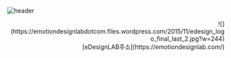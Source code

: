 
![header](https://capsule-render.vercel.app/api?type=Cylinder&color=0:E040FB,100:2FE4ED&height=170&section=header&text=YoungJo&fontSize=50&fontColor=FFFFFF)


<div style="text-align: right"> ![](https://emotiondesignlabdotcom.files.wordpress.com/2015/11/edesign_logo_final_last_2.jpg?w=244) </div>

<div style="text-align: right"> [eDesignLAB주소](https://emotiondesignlab.com/) </div>

